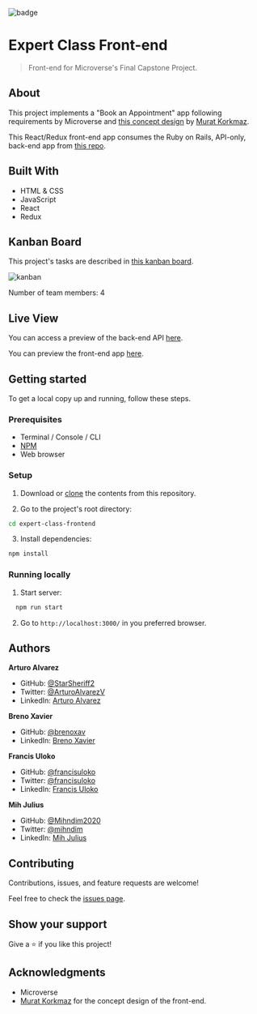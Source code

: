 ![badge](https://img.shields.io/badge/Microverse-blueviolet)

# Expert Class Front-end

> Front-end for Microverse's Final Capstone Project.

<!-- ![screenshot](./screenshots/screenshot-1.png) -->

## About

This project implements a "Book an Appointment" app following requirements by Microverse and [this concept design](https://www.behance.net/gallery/26425031/Vespa-Responsive-Redesign) by [Murat Korkmaz](https://www.behance.net/muratk).

This React/Redux front-end app consumes the Ruby on Rails, API-only, back-end app from [this repo](https://github.com/StarSheriff2/expert-class).

## Built With

- HTML & CSS
- JavaScript
- React
- Redux

## Kanban Board

This project's tasks are described in [this kanban board](https://github.com/StarSheriff2/expert-class/projects/1).

![kanban](https://user-images.githubusercontent.com/61250665/137405588-7fc8d606-5b01-43ca-beae-5c29ae231d2e.png)

Number of team members: 4

## Live View

You can access a preview of the back-end API [here](https://expert-class-backend.herokuapp.com).

You can preview the front-end app [here](https://expert-class-frontend-v2.netlify.app).

## Getting started

To get a local copy up and running, follow these steps.

### Prerequisites

- Terminal / Console / CLI
- [NPM](https://docs.npmjs.com/downloading-and-installing-node-js-and-npm)
- Web browser

### Setup

1. Download or [clone](https://docs.github.com/en/repositories/creating-and-managing-repositories/cloning-a-repository#cloning-a-repository) the contents from this repository.
  
2. Go to the project's root directory:
``` bash
cd expert-class-frontend
```
3. Install dependencies:
``` bash
npm install
```

### Running locally

1. Start server:

``` bash
  npm run start
```

2. Go to `http://localhost:3000/` in you preferred browser.

## Authors

**Arturo Alvarez**

- GitHub: [@StarSheriff2](https://github.com/StarSheriff2)
- Twitter: [@ArturoAlvarezV](https://twitter.com/ArturoAlvarezV)
- LinkedIn: [Arturo Alvarez](https://www.linkedin.com/in/arturoalvarezv/)

**Breno Xavier**

- GitHub: [@brenoxav](https://github.com/brenoxav)
- LinkedIn: [Breno Xavier](https://linkedin.com/in/brenoxav)

**Francis Uloko**

- GitHub: [@francisuloko](https://github.com/francisuloko)
- Twitter: [@francisuloko](https://twitter.com/francisuloko)
- LinkedIn: [Francis Uloko](https://linkedin.com/in/francisuloko)

**Mih Julius**

- GitHub: [@Mihndim2020](https://github.com/Mihndim2020)
- Twitter: [@mihndim](https://github.com/mih-julius)
- LinkedIn: [Mih Julius](https://www.linkedin.com/mih-julius)

## Contributing

Contributions, issues, and feature requests are welcome!

Feel free to check the [issues page](../../issues/).

## Show your support

Give a ⭐️ if you like this project!

## Acknowledgments

- Microverse
- [Murat Korkmaz](https://www.behance.net/muratk) for the concept design of the front-end.
